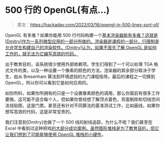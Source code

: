 # 500 行的 OpenGL(有点…)

> 原文：<https://hackaday.com/2022/03/16/opengl-in-500-lines-sort-of/>

OpenGL 有多难？如果你能用 500 行代码构建一个[基本渲染器能有多难？这就是[Dmitry]作为一系列微型应用的一部分所做的。渲染器是课程的一部分，行限制是允许学生构建自己的渲染软件。[Dmitry]认为，如果不首先了解 OpenGL 是如何工作的，就无法为它编写高效的代码。](https://github.com/ssloy/tinyrenderer/wiki)

出于教育目的，该系统很少使用外部依赖项。学生们得到了一个可以处理 TGA 格式文件的类，以及一种设置一个像素的颜色的方法。渲染器的其余部分取决于学生，由从 Bresenham 算法到环境遮挡的九门课程指导。最后的课程之一切换到 OpenGL，所以你可以看到它是如何应用的。

如你所料，如果你所拥有的只是一个设置像素颜色的调用，那么你面前有很多工作要做。这可能不适合每个人，但如果你曾经想了解顶点着色，背面剔除和切线空间法线贴图，这是门票。甚至还有针对不同算法的基准测试工作，比如画线，如果你想写高效的代码，这是非常宝贵的。

我们注意到[Dmitry]也做了一个 500 线的射线追踪，为什么不呢？我们甚至在 Excel 中看到过这种把戏[的大部分成功案例。虽然图形堆栈是为了教育目的，但它让我们想到了可能能够使用 OpenGL 堆栈的](https://hackaday.com/2021/09/28/excel-ray-tracing-with-help-from-c/)[小硬件](https://hackaday.com/2010/05/13/opengl-on-the-didj/)。